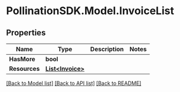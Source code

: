 
# PollinationSDK.Model.InvoiceList

## Properties

Name | Type | Description | Notes
------------ | ------------- | ------------- | -------------
**HasMore** | **bool** |  | 
**Resources** | [**List&lt;Invoice&gt;**](Invoice.md) |  | 

[[Back to Model list]](../README.md#documentation-for-models)
[[Back to API list]](../README.md#documentation-for-api-endpoints)
[[Back to README]](../README.md)

